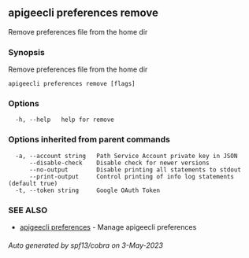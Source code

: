 ## apigeecli preferences remove

Remove preferences file from the home dir

### Synopsis

Remove preferences file from the home dir

```
apigeecli preferences remove [flags]
```

### Options

```
  -h, --help   help for remove
```

### Options inherited from parent commands

```
  -a, --account string   Path Service Account private key in JSON
      --disable-check    Disable check for newer versions
      --no-output        Disable printing all statements to stdout
      --print-output     Control printing of info log statements (default true)
  -t, --token string     Google OAuth Token
```

### SEE ALSO

* [apigeecli preferences](apigeecli_preferences.md)	 - Manage apigeecli preferences

###### Auto generated by spf13/cobra on 3-May-2023
